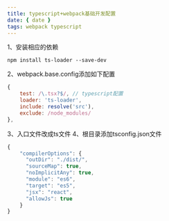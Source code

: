 ```yaml
---
title: typescript+webpack基础开发配置
date: { date }
tags: webpack typescript
---
```


1、安装相应的依赖
```
npm install ts-loader --save-dev
```
2、webpack.base.config添加如下配置
```javascript
{
    test: /\.tsx?$/, // typescript配置
    loader: 'ts-loader',
    include: resolve('src'),
    exclude: /node_modules/
},
```
3、入口文件改成ts文件
4、根目录添加tsconfig.json文件
```javascript
{
    "compilerOptions": {
      "outDir": "./dist/",
      "sourceMap": true,
      "noImplicitAny": true,
      "module": "es6",
      "target": "es5",
      "jsx": "react",
      "allowJs": true
    }
}
```